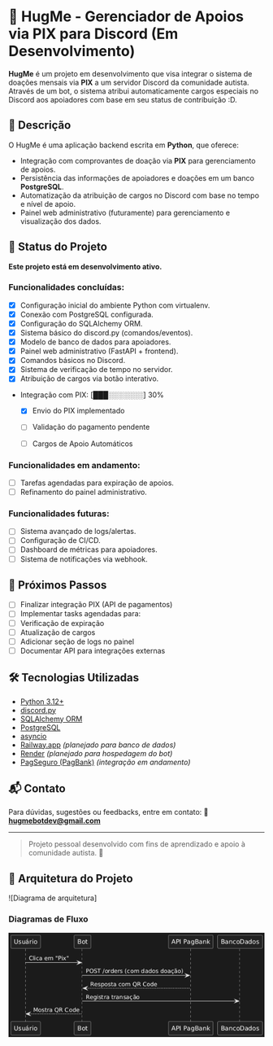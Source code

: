 # 🤗 HugMe - Gerenciador de Apoios via PIX para Discord (Em Desenvolvimento)
**HugMe** é um projeto em desenvolvimento que visa integrar o sistema de doações mensais via **PIX** a um servidor Discord da comunidade autista. Através de um bot, o sistema atribui automaticamente cargos especiais no Discord aos apoiadores com base em seu status de contribuição \:D.

## 📌 Descrição
O HugMe é uma aplicação backend escrita em **Python**, que oferece:
- Integração com comprovantes de doação via **PIX** para gerenciamento de apoios.
- Persistência das informações de apoiadores e doações em um banco **PostgreSQL**.
- Automatização da atribuição de cargos no Discord com base no tempo e nível de apoio.
- Painel web administrativo (futuramente) para gerenciamento e visualização dos dados.

## 🚧 Status do Projeto
**Este projeto está em desenvolvimento ativo.**
### Funcionalidades concluídas:
- [X] Configuração inicial do ambiente Python com virtualenv.
- [X] Conexão com PostgreSQL configurada.
- [X] Configuração do SQLAlchemy ORM.
- [X] Sistema básico do discord.py (comandos/eventos).
- [X] Modelo de banco de dados para apoiadores.
- [X] Painel web administrativo (FastAPI + frontend).
- [X] Comandos básicos no Discord.
- [X] Sistema de verificação de tempo no servidor.
- [X] Atribuição de cargos via botão interativo.
- Integração com PIX: [███░░░░░░░] 30%
  - [x] Envio do PIX implementado
  - [ ] Validação do pagamento pendente
  - [ ] Cargos de Apoio Automáticos


### Funcionalidades em andamento:
- [ ] Tarefas agendadas para expiração de apoios.
- [ ] Refinamento do painel administrativo.

### Funcionalidades futuras:
- [ ] Sistema avançado de logs/alertas.
- [ ] Configuração de CI/CD.
- [ ] Dashboard de métricas para apoiadores.
- [ ] Sistema de notificações via webhook.

## 🧭 Próximos Passos
- [ ] Finalizar integração PIX (API de pagamentos)
- [ ] Implementar tasks agendadas para:
- [ ] Verificação de expiração
- [ ] Atualização de cargos
- [ ] Adicionar seção de logs no painel
- [ ] Documentar API para integrações externas

## 🛠 Tecnologias Utilizadas
- [Python 3.12+](https://www.python.org/)
- [discord.py](https://github.com/Rapptz/discord.py)
- [SQLAlchemy ORM](https://www.sqlalchemy.org/)
- [PostgreSQL](https://www.postgresql.org/)
- [asyncio](https://docs.python.org/3/library/asyncio.html)
- [Railway.app](https://railway.app/) *(planejado para banco de dados)*
- [Render](https://render.com/) *(planejado para hospedagem do bot)*
- [PagSeguro (PagBank)](https://pagseguro.uol.com.br/) *(integração em andamento)*



## 📬 Contato
Para dúvidas, sugestões ou feedbacks, entre em contato:
📧 **[hugmebotdev@gmail.com](mailto:hugmebotdev@gmail.com)**

---
> Projeto pessoal desenvolvido com fins de aprendizado e apoio à comunidade autista. 💙

## 🧱 Arquitetura do Projeto
![Diagrama de arquitetura]

### Diagramas de Fluxo
![pix](docs/fluxopix.png)